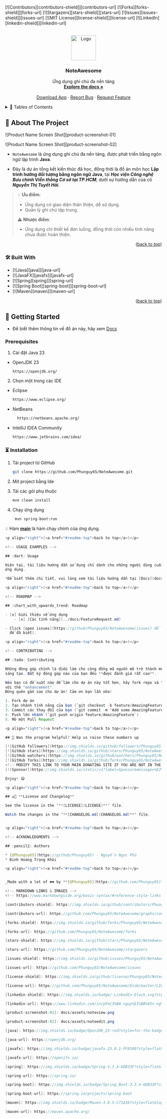 <!-- Improved compatibility of back to top link: See: https://github.com/othneildrew/Best-README-Template/pull/73 -->
<a name="readme-top"></a>
<!--
*** Thanks for checking out the Best-README-Template. If you have a suggestion
*** that would make this better, please fork the repo and create a pull request
*** or simply open an issue with the tag "enhancement".
*** Don't forget to give the project a star!
*** Thanks again! Now go create something AMAZING! :D
-->

<!-- PROJECT SHIELDS -->
<!--
*** I'm using markdown "reference style" links for readability.
*** Reference links are enclosed in brackets [ ] instead of parentheses ( ).
*** See the bottom of this document for the declaration of the reference variables
*** for contributors-url, forks-url, etc. This is an optional, concise syntax you may use.
*** https://www.markdownguide.org/basic-syntax/#reference-style-links
-->
[![Contributors][contributors-shield]][contributors-url]
[![Forks][forks-shield]][forks-url]
[![Stargazers][stars-shield]][stars-url]
[![Issues][issues-shield]][issues-url]
[![MIT License][license-shield]][license-url]
[![LinkedIn][linkedin-shield]][linkedin-url]

<!-- PROJECT LOGO -->
<br />
<div align="center">
  <a href="https://github.com/Phunguy65/NoteAwesome">
    <img src="docs/assets/noteawesome_icon.png" alt="Logo" width="80" height="80">
  </a>

<h3 align="center">NoteAwesome</h3>

  <p align="center">
    Ứng dụng ghi chú đa nền tảng
    <br />
    <a href="https://github.com/Phunguy65/NoteAwesome/tree/main/docs"><strong>Explore the docs »</strong></a>
    <br />
    <br />
    <a href="https://github.com/Phunguy65/NoteAwesome/releases/tag/v1.0.0">Download App</a>
    ·
    <a href="https://github.com/Phunguy65/NoteAwesome/issues/new?labels=bug&template=bug_report.md">Report Bug</a>
    ·
    <a href="https://github.com/Phunguy65/NoteAwesome/issues/new?labels=enhancement&template=feature_request.md">Request Feature</a>
  </p>
</div>

<!-- TABLE OF CONTENTS -->
<details>
  <summary>&#128221; Tables of Contents</summary>
  <ol>
    <li>
      <a href="#monocle_face-about-the-project">About The Project</a>
      <ul>
        <li><a href="#hammer_and_wrench-built-with">Built With</a></li>
      </ul>
    </li>
    <li>
      <a href="#checkered_flag-getting-started">Getting Started</a>
      <ul>
        <li><a href="#prerequisites">Prerequisites</a></li>
        <li><a href="#hourglass_flowing_sand-installation">Installation</a></li>
      </ul>
    </li>
    <li><a href="#dart-usage">Usage</a></li>
    <li><a href="#chart_with_upwards_trend-roadmap">Roadmap</a></li>
    <li><a href="#tada-contributing">Contributing</a></li>
    <li><a href="#page_with_curl-license">License</a></li>
    <li><a href="#email-contact">Contact</a></li>
    <li><a href="#pencil2-authors">Authors</a></li>
  </ol>
</details>

<!-- ABOUT THE PROJECT -->

## :monocle_face: About The Project

![Product Name Screen Shot][product-screenshot-01]

![Product Name Screen Shot][product-screenshot-02]

* `NoteAwesome` là ứng dụng ghi chú đa nền tảng, được phát triển bằng ngôn ngữ lập trình
  **Java**.

* Đây là dự án tổng kết kiến thức đã học, đồng thời là đồ án môn học **Lập trình hướng đối tượng bằng ngôn ngữ Java**,
  tại ***Học viện Công nghệ Bưu chính Viễn thông Cơ sở tại TP.HCM***, dưới sự hướng dẫn của cô
  ***Nguyễn Thị Tuyết Hải***.

> :bulb: **Ưu điểm**:
>
> * Ứng dụng có giao diện thân thiện, dễ sử dụng.
> * Quản lý ghi chú tập trung.
>
> :warning: **Nhược điểm**:
>
> * Ứng dụng chỉ thiết kế đơn luồng, đồng thời còn nhiều tính năng chưa được hoàn thiện.

<p align="right">(<a href="#readme-top">back to top</a>)</p>

### :hammer_and_wrench: Built With

- [![Java][java]][java-url]
- [![JavaFX][javafx]][javafx-url]
- [![Spring][spring]][spring-url]
- [![Spring Boot][spring-boot]][spring-boot-url]
- [![Maven][maven]][maven-url]

<p align="right">(<a href="#readme-top">back to top</a>)</p>

<!-- GETTING STARTED -->

## :checkered_flag: Getting Started

- Để biết thêm thông tin về đồ án này, hãy xem [Docs](docs/)

### Prerequisites

1. Cài đặt Java 23

- OpenJDK 23
  ```sh
  https://openjdk.org/
  ```

2. Chọn một trong các IDE

- Eclipse
  ```sh
  https://www.eclipse.org/
  ```
- NetBeans
  ```sh
    https://netbeans.apache.org/
    ```
- IntelliJ IDEA Community
  ```sh
  https://www.jetbrains.com/idea/
  ```

### :hourglass_flowing_sand: Installation

1. Tải project từ GitHub

   ```sh
   git clone https://github.com/Phunguy65/NoteAwesome.git
   ```

2. Mở project bằng Ide

3. Tải các gói phụ thuộc

   ```sh
   mvn clean install
   ```

4. Chạy ứng dụng

   ```sh
    mvn spring-boot:run
    ```

:bulb: Hàm [**main**](src/main/java/com/note_awesome/NoteAwesomeFX.java) là hàm chạy chính của ứng dụng.

```java
<p align="right">(<a href="#readme-top">back to top</a>)</p>

<!-- USAGE EXAMPLES -->

## :dart: Usage

Hiện tại, tài liệu hướng dẫn sử dụng chỉ dành cho những người dùng cuối, vì vậy, tài liệu chỉ mô tả các tính năng của
ứng dụng.

*Để biết thêm chi tiết, vui lòng xem tài liệu hướng dẫn tại [Docs](docs/)*

<p align="right">(<a href="#readme-top">back to top</a>)</p>

<!-- ROADMAP -->

## :chart_with_upwards_trend: Roadmap

- [x] Giới thiệu về ứng dụng
    - [x] [Các tính năng](../docs/FeatureRequest.md)

- Click [open issues](https://github/Phunguy65/NoteAwesome/issues) để xem thêm các tính năng được đề xuất (và các vấn
  đề đã biết).

<p align="right">(<a href="#readme-top">back to top</a>)</p>

<!-- CONTRIBUTING -->

## :tada: Contributing

Những đóng góp chính là điều làm cho cộng đồng mã nguồn mở trở thành một nơi tuyệt vời để học hỏi, truyền cảm hứng và
sáng tạo. Bất kỳ đóng góp nào của bạn đều **được đánh giá rất cao**.

Nếu bạn có đề xuất nào để làm cho dự án này tốt hơn, hãy fork repo và tạo một pull request. Bạn cũng có thể mở một issue
với thẻ "enhancement".
Đừng quên gắn sao cho dự án! Cảm ơn bạn lần nữa!

1. Fork dự án
2. Tạo nhánh tính năng của bạn (`git checkout -b feature/AmazingFeature`)
3. Commit các thay đổi của bạn (`git commit -m 'Add some AmazingFeature'`)
4. Push lên nhánh (`git push origin feature/AmazingFeature`)
5. Mở một Pull Request

<p align="right">(<a href="#readme-top">back to top</a>)</p>

## 🎉 Was the program helpful? Help us raise these numbers up

[![GitHub followers](https://img.shields.io/github/followers/Phunguy65.svg?style=social)](https://github.com/Phunguy65)
[![GitHub stars](https://img.shields.io/github/stars/Phunguy65/NoteAwesome.svg?style=social)](https://github.com/Phunguy65/NoteAwesome/stargazers)
[![GitHub watchers](https://img.shields.io/github/watchers/Phunguy65/NoteAwesome.svg?style=social)](https://github.com/Phunguy65/NoteAwesome/watchers)
[![GitHub forks](https://img.shields.io/github/forks/Phunguy65/NoteAwesome.svg?style=social)](https://github.com/Phunguy65/NoteAwesome/network/members)
<!-- MODIFY THIS LINK TO YOUR MAIN DONATING SITE IF YOU ARE NOT IN THE GITHUB SPONSORS PROGRAM -->
[![Sponsor](https://img.shields.io/static/v1?label=Sponsor&message=%E2%9D%A4&logo=github-sponsors&color=red&style=social)](https://github.com/sponsors/Phunguy65)

Enjoy! 😃

<p align="right">(<a href="#readme-top">back to top</a>)</p>

## ⚖️📝 **License and Changelog**

See the license in the '**[LICENSE](LICENSE)**' file.

Watch the changes in the '**[CHANGELOG.md](CHANGELOG.md)**' file.


<p align="right">(<a href="#readme-top">back to top</a>)</p>

<!-- ACKNOWLEDGMENTS -->

## :pencil2: Authors

* [@Phunguy65](https://github/Phunguy65) - Nguyễn Ngọc Phú
* Đinh Hoàng Trọng Khôi

<p align="right">(<a href="#readme-top">back to top</a>)</p>


_Made with a lot of ❤️❤️ by **[@Phunguy65](https://github.com/Phunguy65)**_

<!-- MARKDOWN LINKS & IMAGES -->
<!-- https://www.markdownguide.org/basic-syntax/#reference-style-links -->

[contributors-shield]: https://img.shields.io/github/contributors/Phunguy65/NoteAwesome.svg?style=for-the-badge

[contributors-url]: https://github.com/Phunguy65/NoteAwesome/graphs/contributors

[forks-shield]: https://img.shields.io/github/forks/Phunguy65/NoteAwesome.svg?style=for-the-badge

[forks-url]: https://github.com/Phunguy65/NoteAwesome/forks

[stars-shield]: https://img.shields.io/github/stars/Phunguy65/NoteAwesome.svg?style=for-the-badge

[stars-url]: https://github.com/Phunguy65/NoteAwesome/stargazers

[issues-shield]: https://img.shields.io/github/issues/Phunguy65/NoteAwesome.svg?style=for-the-badge

[issues-url]: https://github.com/Phunguy65/NoteAwesome/issues

[license-shield]: https://img.shields.io/github/license/Phunguy65/NoteAwesome.svg?style=for-the-badge

[license-url]: https://github.com/Phunguy65/NoteAwesome/blob/master/LICENSE.txt

[linkedin-shield]: https://img.shields.io/badge/-LinkedIn-black.svg?style=for-the-badge&logo=linkedin&colorB=555

[linkedin-url]: https://www.linkedin.com/in/ph%C3%BA-nguy%E1%BB%85n-ng%E1%BB%8Dc-82084a287/

[product-screenshot-01]: docs/assets/noteview.png

[product-screenshot-02]: docs/assets/noteedit.png

[java]: https://img.shields.io/badge/OpenJDK_23-red?style=for-the-badge&logo=openjdk&logoColor=white

[java-url]: https://openjdk.org/

[javafx]: https://img.shields.io/badge/javafx-23.0.1-FFA500?style=flat&logo=openjdk&logoColor=FFA500

[javafx-url]: https://openjfx.io/

[spring]: https://img.shields.io/badge/Spring-3.3.4-6DB33F?style=flat&logo=spring&logoColor=6DB33F

[spring-url]: https://spring.io/

[spring-boot]: https://img.shields.io/badge/Spring_Boot-3.3.4-6DB33F?style=flat&logo=springboot&logoColor=6DB33F

[spring-boot-url]: https://spring.io/projects/spring-boot

[maven]: https://img.shields.io/badge/Maven-3.8.5-C71A36?style=flat&logo=apachemaven&logoColor=C71A36

[maven-url]: https://maven.apache.org/
